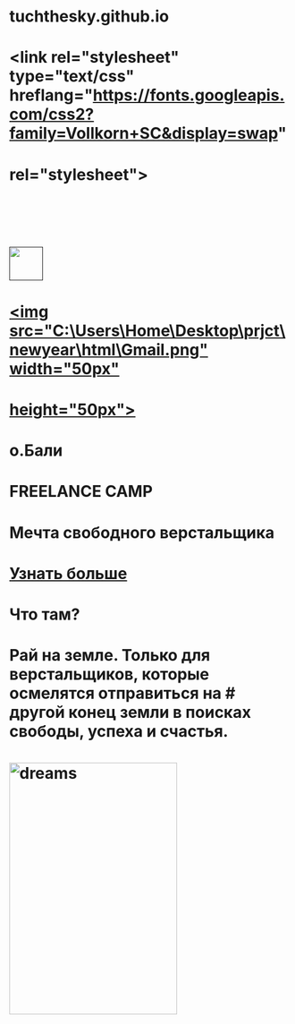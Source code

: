 # tuchthesky.github.io
# <!DOCTYPE html>
# <html lang="ru">
# <head>
#	<meta charset="UTF-8">
#	<meta name="viewport" content="width=device-width, initial-scale=1.0">
#	
#	<link rel="stylesheet" type="text/css" hreflang="https://fonts.googleapis.com/css2?family=Vollkorn+SC&display=swap"
#   rel="stylesheet">
#	<link rel="stylesheet" href="C:\Users\Home\Desktop\prjct\newyear\css\cascad.css">
# </head>
# <body>
# <header class="section">
#	<div class="container">
#		<div class="nav">
#				   <a href="">
#					<img src="C:\Users\Home\Desktop\prjct\newyear\html\Goo.jpg" width="60px" height="60-px">
#				   </a>
#			   
#			   <a href="mailto:Powerline33377@gmail.com" class="mail">
#			   		<img src="C:\Users\Home\Desktop\prjct\newyear\html\Gmail.png" width="50px"
#			   	height="50px">
#
#			   </a>
#          
#		</div>
#		<div class="header-content">	
#			<div class="content-wripper">
#						        <div class="offer">
#					                <p class="place">
#					                o.Бали	
#					                </p>
#					                  <H1 class="offer-title">
#					                  	FREELANCE CAMP
#					                  </H1>
#					                <p class="desc">
#					                    Мечта свободного верстальщика
#					                </p>
#					                <a href="#" class="btn">Узнать больше</a>
#					           </div>
#
#					           <div class="intro">
#					           	<h4 class="intro-title">
#					           		Что там?
#					           	</h4>
#					           	<p>
#					           		Рай на земле. Только для верстальщиков, которые осмелятся отправиться на # другой конец земли в поисках свободы, успеха и  счастья.
#					           	</p>
#
#					           </div>
#           </div>
#
#           <img src="C:\Users\Home\Desktop\prjct\newyear\html\bali.jpg" alt="dreams" class="bali-amg" width="300px" height="450px">
#	    </div>
#    </div>
# </header>
# </body>
# </html>
